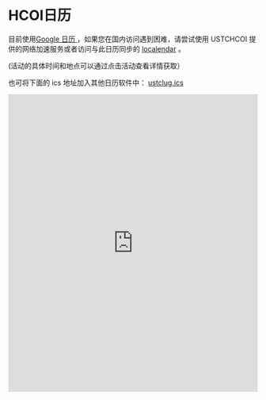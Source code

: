 ---
---

# HCOI日历

目前使用[Google 日历 ](https://calendar.google.com/calendar/embed?src=ustclug.org_49ed6kebtusiueu45ct3ea8e5k%40group.calendar.google.com&ctz=Asia%2FShanghai&mode=AGENDA)，如果您在国内访问遇到困难，请尝试使用 USTCHCOI 提供的网络加速服务或者访问与此日历同步的 [localendar](https://localendar.com/public/hejiyan) 。

(活动的具体时间和地点可以通过点击活动查看详情获取）

也可将下面的 ics 地址加入其他日历软件中： [ustclug.ics](https://calendar.google.com/calendar/ical/ustclug.org_49ed6kebtusiueu45ct3ea8e5k%40group.calendar.google.com/public/basic.ics)

<iframe src="https://calendar.google.com/calendar/embed?src=ustclug.org_49ed6kebtusiueu45ct3ea8e5k%40group.calendar.google.com&amp; ctz=Asia%2FShanghai&amp; mode=AGENDA" width="100%" height="600" frameborder="0" scrolling="no" style="box-sizing: border-box; border: 0px; "></iframe>
